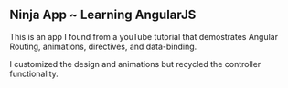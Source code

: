 <h2>Ninja App ~ Learning AngularJS</h2>
<p>This is an app I found from a youTube tutorial that demostrates Angular Routing, animations, directives, and data-binding.</p>
<p>I customized the design and animations but recycled the controller functionality.</p>